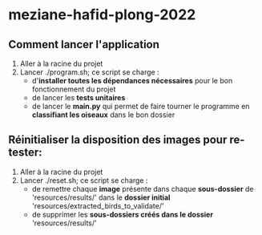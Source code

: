 # meziane-hafid-plong-2022

## Comment lancer l'application

1. Aller à la racine du projet
2. Lancer ./program.sh; ce script se charge :
    *   d'**installer toutes les dépendances nécessaires** pour le bon fonctionnement du projet
    *   de lancer les **tests unitaires**
    *   de lancer le **main.py** qui permet de faire tourner le programme en **classifiant les oiseaux** dans le bon dossier
    
## Réinitialiser la disposition des images pour re-tester:
1. Aller à la racine du projet
2. Lancer ./reset.sh; ce script se charge :
    *   de remettre chaque **image** présente dans chaque **sous-dossier** de 'resources/results/' dans le **dossier initial** 'resources/extracted_birds_to_validate/'
    *   de supprimer les **sous-dossiers créés dans le dossier** 'resources/results/'
    